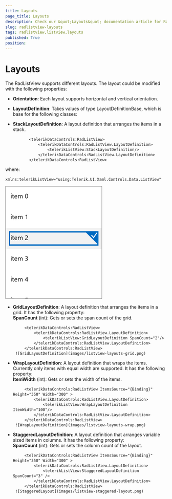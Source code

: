 ```yaml
---
title: Layouts
page_title: Layouts
description: Check our &quot;Layouts&quot; documentation article for RadListView for UWP control.
slug: radlistview-layouts
tags: radlistview,listview,layouts
published: True
position: 
---
```


# Layouts

The RadListView supports different layouts. The layout could be modified with the following properties:

- **Orientation**: Each layout supports horizontal and vertical orientation.
- **LayoutDefinition**: Takes values of type LayoutDefinitionBase, which is base for the following classes:
- **StackLayoutDefinition**: A layout definition that arranges the items in a stack.

		     <telerikDataControls:RadListView>
		         <telerikDataControls:RadListView.LayoutDefinition>
		             <telerikListView:StackLayoutDefinition/>
		         </telerikDataControls:RadListView.LayoutDefinition>
		     </telerikDataControls:RadListView>
		
where:

	xmlns:telerikListView="using:Telerik.UI.Xaml.Controls.Data.ListView"
	
![StackLayoutDefinition](images/listview-layouts-stack.png) 
 
 - **GridLayoutDefinition**: A layout definition that arranges the items in a grid. It has the following property:  
   **SpanCount** (int): Gets or sets the span count of the grid.

	        <telerikDataControls:RadListView>
	            <telerikDataControls:RadListView.LayoutDefinition>
	                <telerikListView:GridLayoutDefinition SpanCount="2"/>
	            </telerikDataControls:RadListView.LayoutDefinition>
	        </telerikDataControls:RadListView>
        ![GridLayoutDefinition](images/listview-layouts-grid.png)    
 - **WrapLayoutDefinition**:  A layout definition that wraps the items. Currently  only items with equal width are supported. It has the following property:  
    **ItemWidth** (int): Gets or sets the width of the items.

			<telerikDataControls:RadListView ItemsSource="{Binding}" Height="350" Width="300" >
			    <telerikDataControls:RadListView.LayoutDefinition>
			        <telerikListView:WrapLayoutDefinition ItemWidth="100"/>
			    </telerikDataControls:RadListView.LayoutDefinition>
			</telerikDataControls:RadListView>
        ![WrapLayoutDefinition](images/listview-layouts-wrap.png)    

 - **StaggeredLayoutDefinition**: A layout definition that arranges variable sized items in columns. It has the following property:  
   **SpanCount** (int): Gets or sets the column count of the layout.


			<telerikDataControls:RadListView ItemsSource="{Binding}" Height="350" Width="300" >
			    <telerikDataControls:RadListView.LayoutDefinition>
			        <telerikListView:StaggeredLayoutDefinition SpanCount="3" />
			    </telerikDataControls:RadListView.LayoutDefinition>
			</telerikDataControls:RadListView>
        ![StaggeredLayout](images/listview-staggered-layout.png)   